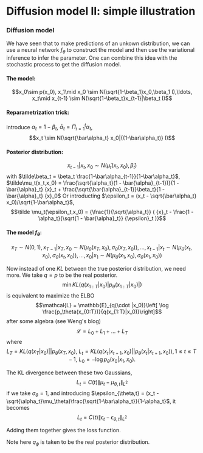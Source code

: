# Diffusion model II: simple illustration
### Diffusion model

We have seen that to make predictions of an unkown distribution, we can use a neural network $f_\theta$ to construct the model and then use the variational inference to infer the parameter. One can combine this idea with the stochastic process to get the diffusion model.

#### The model:

$$x_0\sim p(x_0), x_1\mid x_0 \sim N(\sqrt{1-\beta_1}x_0,\beta_1 I),\ldots, x_t\mid x_{t-1} \sim N(\sqrt{1-\beta_t}x_{t-1}|\beta_t I)$$

#### Reparametrization trick:
introduce $\alpha_t = 1-\beta_t$, $\bar\alpha_t =\Pi_{i=1}^t \alpha_t$,
$$x_t \sim N(\sqrt{\bar\alpha_t} x_0|{(1-\bar\alpha_t)} I)$$

#### Posterior distribution:
$$x_{t-1}|x_t,x_0 \sim N(\tilde\mu_t(x_t,x_0),\tilde\beta_t)$$
with $\tilde\beta_t = \beta_t \frac{1-\bar\alpha_{t-1}}{1-\bar\alpha_t}$, $\tilde\mu_t(x_t,x_0) = \frac{\sqrt{\alpha_t}(1 - \bar{\alpha}_{t-1})}{1 - \bar{\alpha}_t} {x}_t + \frac{\sqrt{\bar{\alpha}_{t-1}}\beta_t}{1 - \bar{\alpha}_t} {x}_0$
Or introducting $\epsilon_t = (x_t - \sqrt{\bar\alpha_t} x_0)/\sqrt{1-\bar\alpha_t}$,
$$\tilde \mu_t(\epsilon_t,x_0) =  {\frac{1}{\sqrt{\alpha_t}} ( {x}_t - \frac{1 - \alpha_t}{\sqrt{1 - \bar{\alpha}_t}} {\epsilon}_t )}$$


#### The model $f_\theta$:
$$x_T \sim N(0,1), x_{T-1}|x_{T},x_0 \sim N(\mu_\theta(x_T,x_0),\sigma_{\theta}(x_T,x_0)),\ldots, x_{t-1}|x_t \sim N(\mu_\theta(x_t,x_0),\sigma_{\theta}(x_t,x_0)),\ldots, x_0|x_1 \sim N(\mu_\theta(x_1,x_0),\sigma_{\theta}(x_1,x_0))$$

Now instead of one $KL$ between the true posterior distribution, we need more. We take $q=p$ to be the real posterior.
$$\min KL(q(x_{1:T}|x_0)|p_\theta(x_{1:T}|x_0)|)$$
is equivalent to maximize the ELBO
$$\mathcal{L} = \mathbb{E}_{q(\cdot |x_0)}\left[ \log \frac{p_\theta(x_{0:T})}{q(x_{1:T}|x_0)}\right]$$
after some algebra (see Weng's blog)
$$\mathcal{L} = L_0 + L_1 + \ldots + L_T$$
where
$$L_T = KL(q(x_T|x_0)|| p_\theta(x_T,x_0),~L_t = KL(q(x_{t}|x_{t+1},x_0)||p_\theta(x_{t}|x_{t+1},x_0)), 1\le t\le T-1, ~ L_0=-\log p_\theta(x_0|x_1,x_0).$$


The KL divergence between these two Gaussians,
$$L_t = C(t) \|\mu_t - \mu_{\theta,t}\|_{L^2}$$
if we take $\sigma_\theta=1$, and introducing $\epsilon_{\theta,t} = (x_t - \sqrt{\alpha_t}\mu_\theta)\frac{\sqrt{1-\bar\alpha_t}}{1-\alpha_t}$, it becomes
$$L_t = C(t) \|\epsilon_t - \epsilon_{\theta,t}\|_{L^2}$$

Adding them together gives the loss function.


Note here $q_\phi$ is taken to be the real posterior distribution.
